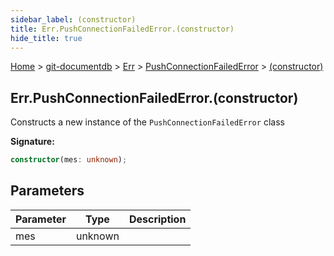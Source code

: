 ```yaml
---
sidebar_label: (constructor)
title: Err.PushConnectionFailedError.(constructor)
hide_title: true
---
```


[Home](./index.md) &gt; [git-documentdb](./git-documentdb.md) &gt; [Err](./git-documentdb.err.md) &gt; [PushConnectionFailedError](./git-documentdb.err.pushconnectionfailederror.md) &gt; [(constructor)](./git-documentdb.err.pushconnectionfailederror._constructor_.md)

## Err.PushConnectionFailedError.(constructor)

Constructs a new instance of the `PushConnectionFailedError` class

<b>Signature:</b>

```typescript
constructor(mes: unknown);
```

## Parameters

|  Parameter | Type | Description |
|  --- | --- | --- |
|  mes | unknown |  |

